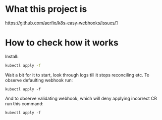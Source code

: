# What this project is

<https://github.com/aerfio/k8s-easy-webhooks/issues/1>

# How to check how it works

Install:

```bash
kubectl apply -f
```

Wait a bit for it to start, look through logs till it stops reconciling etc. To observe defaulting webhook run:

```
kubectl apply -f
```

And to observe validating webhook, which will deny applying incorrect CR run this command:

```
kubectl apply -f
```
